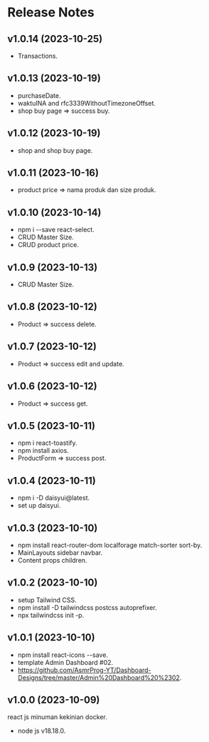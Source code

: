 # Release Notes


## v1.0.14 (2023-10-25)

- Transactions.

## v1.0.13 (2023-10-19)

- purchaseDate.
- waktuINA and rfc3339WithoutTimezoneOffset.
- shop buy page => success buy.

## v1.0.12 (2023-10-19)

- shop and shop buy page.

## v1.0.11 (2023-10-16)

- product price => nama produk dan size produk.

## v1.0.10 (2023-10-14)

- npm i --save react-select.
- CRUD Master Size.
- CRUD product price.

## v1.0.9 (2023-10-13)

- CRUD Master Size.

## v1.0.8 (2023-10-12)

- Product => success delete.

## v1.0.7 (2023-10-12)

- Product => success edit and update.

## v1.0.6 (2023-10-12)

- Product => success get.

## v1.0.5 (2023-10-11)

- npm i react-toastify.
- npm install axios.
- ProductForm => success post.

## v1.0.4 (2023-10-11)

- npm i -D daisyui@latest.
- set up daisyui.

## v1.0.3 (2023-10-10)

- npm install react-router-dom localforage match-sorter sort-by.
- MainLayouts sidebar navbar.
- Content props children.

## v1.0.2 (2023-10-10)

- setup Tailwind CSS.
- npm install -D tailwindcss postcss autoprefixer.
- npx tailwindcss init -p.

## v1.0.1 (2023-10-10)

- npm install react-icons --save.
- template Admin Dashboard #02.
- https://github.com/AsmrProg-YT/Dashboard-Designs/tree/master/Admin%20Dashboard%20%2302.


## v1.0.0 (2023-10-09)

react js minuman kekinian docker.

- node js v18.18.0.
